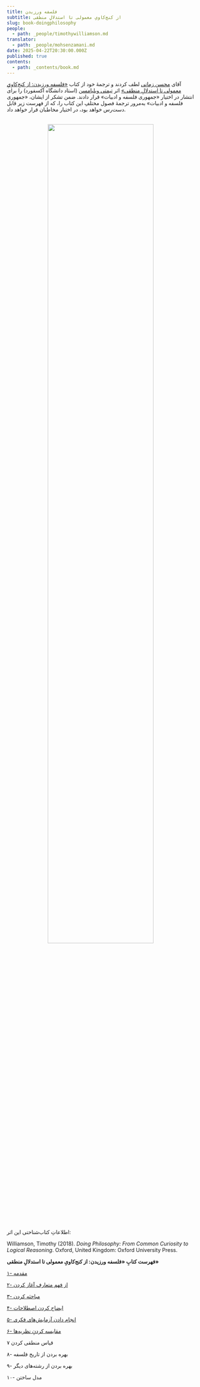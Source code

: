 ```yaml
---
title: فلسفه ورزیدن
subtitle: از کنج‌کاویِ معمولی تا استدلالِ منطقی
slug: book-doingphilosophy
people:
  - path: _people/timothywilliamson.md
translator:
  - path: _people/mohsenzamani.md
date: 2025-04-22T20:30:00.000Z
published: true
contents:
  - path: _contents/book.md
---
```






آقای [محسن زمانی](/people/mohsenzamani/) لطف کردند و ترجمهٔ خود از کتاب [«فلسفه ورزیدن: از کنج‌کاویِ معمولی تا استدلالِ منطقی»](https://global.oup.com/academic/product/doing-philosophy-9780198822516?cc=us&lang=en&) اثر [تیمتی ویلیامسن](https://en.wikipedia.org/wiki/Timothy_Williamson) (استاد دانشگاه آکسفورد) را برای انتشار در اختیار «جمهوری فلسفه و ادبیات» قرار دادند. ضمن تشکر از ایشان، «جمهوری فلسفه و ادبیات» به‌مرور ترجمهٔ فصول مختلفِ این کتاب را، که از فهرست زیر قابل دست‌رس خواهد بود، در اختیار مخاطبان قرار خواهد داد. 
<br><br>
<center>
<img 
       src="https://assets.tina.io/b6b0cb5c-4b1b-43f4-9bea-8d6867c09320/71VcnmmDAkL._SL1500_.jpg" 
       alt=" "
       style="width: 75%; height:75%;" />
</center>
<br><br>
اطلاعاتِ کتاب‌شناختی این اثر:
<p dir="ltr">
Williamson, Timothy (2018). <i>Doing Philosophy: From Common Curiosity to Logical Reasoning</i>. Oxford, United Kingdom: Oxford University Press.</p>

**فهرست کتابِ «فلسفه ورزیدن: از کنج‌کاویِ معمولی تا استدلالِ منطقی»**

[۱- مقدمه](/magazine/doingphilosophy-ch1/)

[۲- از فهم متعارف آغاز کردن](/magazine/doingphilosophy-ch2/)

[۳- مباحثه کردن](/magazine/doingphilosophy-ch3/)

[۴- ایضاح کردن اصطلاحات](/magazine/doingphilosophy-ch4/)

[۵- انجام دادن آزمایش‌های فکری](/magazine/doingphilosophy-ch5/)

[۶- مقایسه کردنِ نظریه‌ها](/magazine/doingphilosophy-ch6/)

۷ قیاس منطقی کردن

۸- بهره بردن از تاریخ فلسفه

۹- بهره بردن از رشته‌های دیگر

۱۰- مدل‌ ساختن
